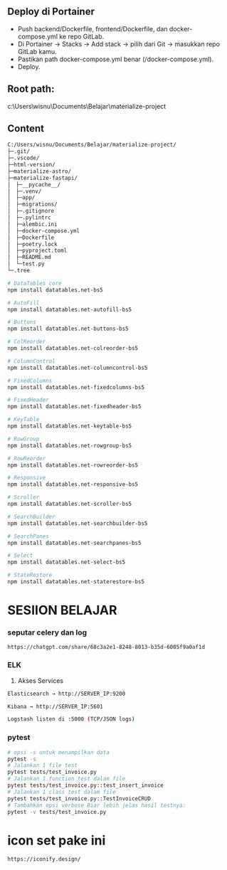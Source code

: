 ## Deploy di Portainer

- Push backend/Dockerfile, frontend/Dockerfile, dan docker-compose.yml ke repo GitLab.
- Di Portainer → Stacks → Add stack → pilih dari Git → masukkan repo GitLab kamu.
- Pastikan path docker-compose.yml benar (/docker-compose.yml).
- Deploy.

## Root path:

c:\Users\wisnu\Documents\Belajar\materialize-project

## Content

```bash
C:/Users/wisnu/Documents/Belajar/materialize-project/
├─.git/
├─.vscode/
├─html-version/
├─materialize-astro/
├─materialize-fastapi/
│　├─__pycache__/
│　├─.venv/
│　├─app/
│　├─migrations/
│　├─.gitignore
│　├─.pylintrc
│　├─alembic.ini
│　├─docker-compose.yml
│　├─Dockerfile
│　├─poetry.lock
│　├─pyproject.toml
│　├─README.md
│　└─test.py
└─.tree
```

```bash
# DataTables core
npm install datatables.net-bs5

# AutoFill
npm install datatables.net-autofill-bs5

# Buttons
npm install datatables.net-buttons-bs5

# ColReorder
npm install datatables.net-colreorder-bs5

# ColumnControl
npm install datatables.net-columncontrol-bs5

# FixedColumns
npm install datatables.net-fixedcolumns-bs5

# FixedHeader
npm install datatables.net-fixedheader-bs5

# KeyTable
npm install datatables.net-keytable-bs5

# RowGroup
npm install datatables.net-rowgroup-bs5

# RowReorder
npm install datatables.net-rowreorder-bs5

# Responsive
npm install datatables.net-responsive-bs5

# Scroller
npm install datatables.net-scroller-bs5

# SearchBuilder
npm install datatables.net-searchbuilder-bs5

# SearchPanes
npm install datatables.net-searchpanes-bs5

# Select
npm install datatables.net-select-bs5

# StateRestore
npm install datatables.net-staterestore-bs5
```

# SESIION BELAJAR

### seputar celery dan log

`https://chatgpt.com/share/68c3a2e1-8248-8013-b35d-6005f9a0af1d`

### ELK

1. Akses Services

```bash
Elasticsearch → http://SERVER_IP:9200

Kibana → http://SERVER_IP:5601

Logstash listen di :5000 (TCP/JSON logs)
```

### pytest

```bash
# opsi -s untuk menampilkan data
pytest -s
# Jalankan 1 file test
pytest tests/test_invoice.py
# Jalankan 1 function test dalam file
pytest tests/test_invoice.py::test_insert_invoice
# Jalankan 1 class test dalam file
pytest tests/test_invoice.py::TestInvoiceCRUD
# Tambahkan opsi verbose Biar lebih jelas hasil testnya:
pytest -v tests/test_invoice.py
```

# icon set pake ini

`https://iconify.design/`

